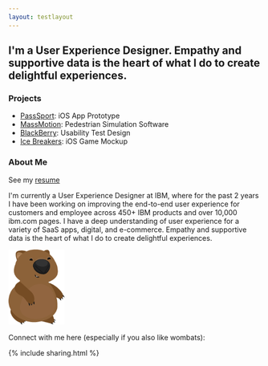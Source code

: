 ```yaml
---
layout: testlayout
---
```


## I'm a User Experience Designer. Empathy and supportive data is the heart of what I do to create delightful experiences.

### Projects

- [PassSport](/projects/pass-sport): iOS App Prototype
- [MassMotion](/projects/massmotion): Pedestrian Simulation Software
- [BlackBerry](/projects/blackberry): Usability Test Design
- [Ice Breakers](/projects/ice-breakers): iOS Game Mockup


### About Me
See my [resume](/resume.pdf)


I'm currently a User Experience Designer at IBM, where for the past 2 years I have been working on improving the end-to-end user experience for customers and employee across 450+ IBM products and over 10,000 ibm.com pages. I have a deep understanding of user experience for a variety of SaaS apps, digital, and e-commerce. Empathy and supportive data is the heart of what I do to create delightful experiences.

<div id="wombat">
<img src="/images/standalonewombat.png" height="150"/>
</div>

Connect with me here (especially if you also like wombats):

{% include sharing.html %}
